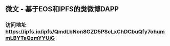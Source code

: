 ## 微文 - 基于EOS和IPFS的类微博DAPP

### 访问地址 https://ipfs.io/ipfs/QmdLbNon8GZD5PScLxChDCbuQfy7ohummLBYTaQzmYYUjG

